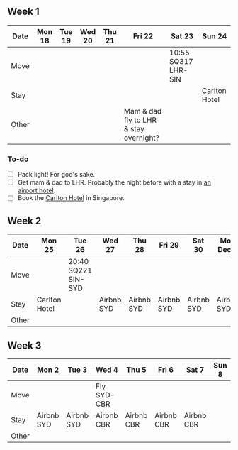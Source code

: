 ## Week 1

| Date  | Mon 18 | Tue 19 | Wed 20 | Thu 21 | Fri 22                                 | Sat 23              | Sun 24        |
| ----- | ------ | ------ | ------ | ------ | -------------------------------------- | ------------------- | ------------- |
| Move  |        |        |        |        |                                        | 10:55 SQ317 LHR-SIN |               |
| Stay  |        |        |        |        |                                        |                     | Carlton Hotel |
| Other |        |        |        |        | Mam & dad fly to LHR & stay overnight? |                     |               |

### To-do

- [ ] Pack light! For god's sake.
- [ ] Get mam & dad to LHR. Probably the night before with a stay in [an airport hotel](https://www.heathrow.com/at-the-airport/lounges-hotels-spas/heathrow-hotels).
- [ ] Book the [Carlton Hotel](https://www.carltonhotel.sg/) in Singapore.

## Week 2

| Date  | Mon 25        | Tue 26              | Wed 27     | Thu 28     | Fri 29     | Sat 30     | Mon Dec 1  |
| ----- | ------------- | ------------------- | ---------- | ---------- | ---------- | ---------- | ---------- |
| Move  |               | 20:40 SQ221 SIN-SYD |            |            |            |            |            |
| Stay  | Carlton Hotel |                     | Airbnb SYD | Airbnb SYD | Airbnb SYD | Airbnb SYD | Airbnb SYD |
| Other |               |                     |            |            |            |            |            |

## Week 3

| Date  | Mon 2      | Tue 3      | Wed 4       | Thu 5      | Fri 6      | Sat 7      | Sun 8 |
| ----- | ---------- | ---------- | ----------- | ---------- | ---------- | ---------- | ----- |
| Move  |            |            | Fly SYD-CBR |            |            |            |       |
| Stay  | Airbnb SYD | Airbnb SYD | Airbnb CBR  | Airbnb CBR | Airbnb CBR | Airbnb CBR |       |
| Other |            |            |             |            |            |            |       |
